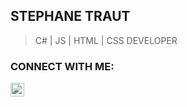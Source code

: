## STEPHANE TRAUT
> C# | JS | HTML | CSS DEVELOPER

### CONNECT WITH ME:

[<img align="left" alt="codeSTACKr | LinkedIn" width="22px" src="https://cdn.jsdelivr.net/npm/simple-icons@v3/icons/linkedin.svg" />][linkedin]

[linkedin]: https://linkedin.com/in/codeSTACKr
[workImpulsers]: https://isart-digital.itch.io/impulsers
